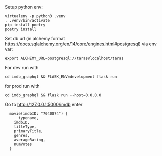 Setup python env:

```
virtualenv -p python3 .venv
. .venv/bin/activate
pip install poetry
poetry install
```

Set db url (in alchemy format https://docs.sqlalchemy.org/en/14/core/engines.html#postgresql) via env var:

`export ALCHEMY_URL=postgresql://taras@localhost/taras`

For dev run with

`cd imdb_graphql && FLASK_ENV=development flask run`

for prod run with

`cd imdb_graphql && flask run --host=0.0.0.0`

Go to http://127.0.0.1:5000/imdb enter

```
  movie(imdbID: "7040874") {
    __typename,
    imdbID,
    titleType,
    primaryTitle,
    genres,
    averageRating,
    numVotes
  }

```